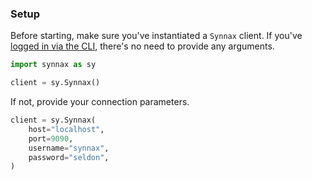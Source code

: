 ### Setup

Before starting, make sure you've instantiated a `Synnax` client. If you've [logged in
via the CLI](/reference/client-cli/get-started), there's no need to provide any
arguments.

```python
import synnax as sy

client = sy.Synnax()
```

If not, provide your connection parameters.

```python
client = sy.Synnax(
    host="localhost",
    port=9090,
    username="synnax",
    password="seldon",
)
```


